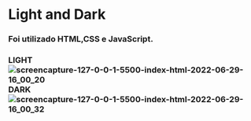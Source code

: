 # Light and Dark
<h3> Foi utilizado HTML,CSS e JavaScript. <h3>

LIGHT![screencapture-127-0-0-1-5500-index-html-2022-06-29-16_00_20](https://user-images.githubusercontent.com/98523060/176516448-8fefdb89-dbea-420f-86b3-4db019207a83.png)
  DARK
![screencapture-127-0-0-1-5500-index-html-2022-06-29-16_00_32](https://user-images.githubusercontent.com/98523060/176516494-745d1c03-42ec-4c96-8f2f-21dd7e38572e.png)
